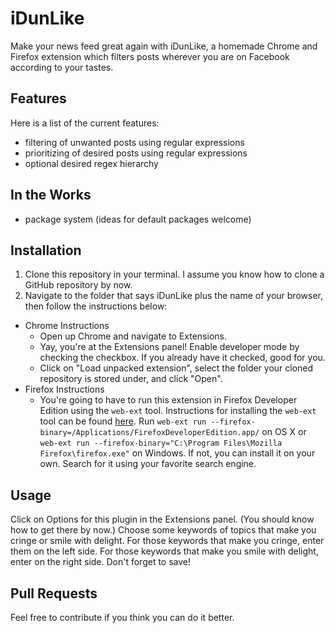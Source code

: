 # iDunLike
Make your news feed great again with iDunLike, a homemade Chrome and Firefox extension which filters posts wherever you are on Facebook according to your tastes.

## Features
Here is a list of the current features:
* filtering of unwanted posts using regular expressions
* prioritizing of desired posts using regular expressions
* optional desired regex hierarchy

## In the Works
* package system \(ideas for default packages welcome\)

## Installation
1. Clone this repository in your terminal. I assume you know how to clone a GitHub repository by now.
2. Navigate to the folder that says iDunLike plus the name of your browser, then follow the instructions below:
* Chrome Instructions
    - Open up Chrome and navigate to Extensions.
    - Yay, you're at the Extensions panel! Enable developer mode by checking the checkbox. If you already have it checked, good for you.
  	- Click on "Load unpacked extension", select the folder your cloned repository is stored under, and click "Open".
* Firefox Instructions
    - You're going to have to run this extension in Firefox Developer Edition using the `web-ext` tool. Instructions for installing the `web-ext` tool can be found [here](https://developer.mozilla.org/en-US/Add-ons/WebExtensions/Getting_started_with_web-ext). Run `web-ext run --firefox-binary=/Applications/FirefoxDeveloperEdition.app/` on OS X or `web-ext run --firefox-binary="C:\Program Files\Mozilla Firefox\firefox.exe"` on Windows. If not, you can  install it on your own. Search for it using your favorite search engine.

## Usage
Click on Options for this plugin in the Extensions panel. \(You should know how to get there by now.\) Choose some keywords of topics that make you cringe or smile with delight. For those keywords that make you cringe, enter them on the left side. For those keywords that make you smile with delight, enter on the right side. Don't forget to save!

## Pull Requests
Feel free to contribute if you think you can do it better.
